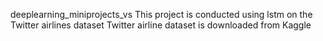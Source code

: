 deeplearning_miniprojects_vs
This project is conducted using lstm on the Twitter airlines dataset
Twitter airline dataset is downloaded from Kaggle
